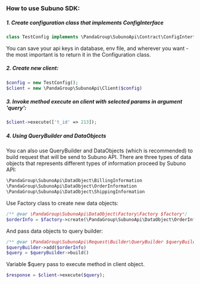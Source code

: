 ### How to use Subuno SDK: ###
##### 1. Create configuration class that implements ConfigInterface #####
```php
class TestConfig implements \PandaGroup\SubunoApi\Contract\ConfigInterface
```
You can save your api keys in database, env file, and wherever you want - the most important is to return it in the Configuration class.
##### 2. Create new client: #####
```php
$config = new TestConfig();
$client = new \PandaGroup\SubunoApi\Client($config)
```
##### 3. Invoke method execute on client with selected params in argument 'query': #####
```php
$client->execute(['t_id' => 213]);
```
##### 4. Using QueryBuilder and DataObjects #####
You can also use QueryBuilder and DataObjects (which is recommended) to build request that will be send to Subuno API. There are three types of data objects that represents different types of information proceed by Subuno API:
```php
\PandaGroup\SubunoApi\DataObject\BillingInformation
\PandaGroup\SubunoApi\DataObject\OrderInformation
\PandaGroup\SubunoApi\DataObject\ShippingInformation
```
Use Factory class to create new data objects:
```php
/** @var \PandaGroup\SubunoApi\DataObject\Factory\Factory $factory*/
$orderInfo = $factory->create(\PandaGroup\SubunoApi\DataObject\OrderInformation::class, ['transactionId' => 123]);
```
And pass data objects to query builder:
```php
/** @var \PandaGroup\SubunoApi\Request\Builder\QueryBuilder $queryBuilder */
$queryBuilder->add($orderInfo)
$query = $queryBuilder->build()
```
Variable $query pass to execute method in client object.
```php
$response = $client->execute($query);
```
